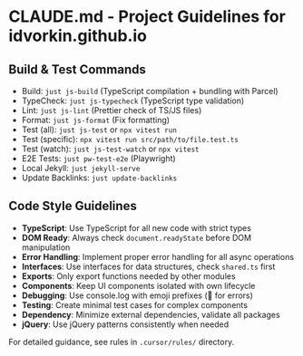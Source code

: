 # CLAUDE.md - Project Guidelines for idvorkin.github.io

## Build & Test Commands

- Build: `just js-build` (TypeScript compilation + bundling with Parcel)
- TypeCheck: `just js-typecheck` (TypeScript type validation)
- Lint: `just js-lint` (Prettier check of TS/JS files)
- Format: `just js-format` (Fix formatting)
- Test (all): `just js-test` or `npx vitest run`
- Test (specific): `npx vitest run src/path/to/file.test.ts`
- Test (watch): `just js-test-watch` or `npx vitest`
- E2E Tests: `just pw-test-e2e` (Playwright)
- Local Jekyll: `just jekyll-serve`
- Update Backlinks: `just update-backlinks`

## Code Style Guidelines

- **TypeScript**: Use TypeScript for all new code with strict types
- **DOM Ready**: Always check `document.readyState` before DOM manipulation
- **Error Handling**: Implement proper error handling for all async operations
- **Interfaces**: Use interfaces for data structures, check `shared.ts` first
- **Exports**: Only export functions needed by other modules
- **Components**: Keep UI components isolated with own lifecycle
- **Debugging**: Use console.log with emoji prefixes (🔴 for errors)
- **Testing**: Create minimal test cases for complex components
- **Dependency**: Minimize external dependencies, validate all packages
- **jQuery**: Use jQuery patterns consistently when needed

For detailed guidance, see rules in `.cursor/rules/` directory.
